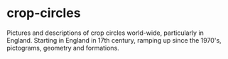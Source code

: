 # crop-circles
Pictures and descriptions of crop circles world-wide, particularly in England.  Starting in England in 17th century, ramping up since the 1970's, pictograms, geometry and formations.
